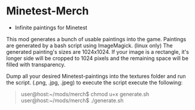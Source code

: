 # Minetest-Merch
* Infinite paintings for Minetest

This mod generates a bunch of usable paintings into the game.
Paintings are generated by a bash script using ImageMagick. (linux only)
The generated painting's sizes are 1024x1024.
If your image is a rectangle, it's longer side will be cropped to 1024 pixels and the remaining space will be filled with transparency.

Dump all your desired Minetest-paintings into the textures folder and run the script. (.png, .jpg, .jpeg)
to execute the script execute the following:
> user@host:\~/mods/merch$ chmod u+x generate.sh
> user@host:\~/mods/merch$ ./generate.sh
